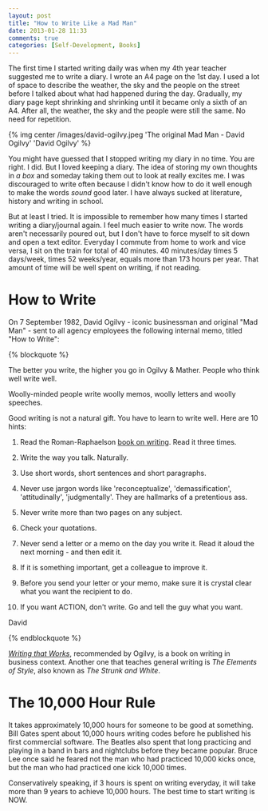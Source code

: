 ```yaml
---
layout: post
title: "How to Write Like a Mad Man"
date: 2013-01-28 11:33
comments: true
categories: [Self-Development, Books]
---
```


The first time I started writing daily was when my 4th year teacher suggested me to write a diary. I wrote an A4 page on the 1st day. I used a lot of space to describe the weather, the sky and the people on the street before I talked about what had happened during the day. Gradually, my diary page kept shrinking and shrinking until it became only a sixth of an A4. After all, the weather, the sky and the people were still the same. No need for repetition.

{% img center /images/david-ogilvy.jpeg 'The original Mad Man - David Ogilvy' 'David Ogilvy' %}

<!--more-->

You might have guessed that I stopped writing my diary in no time. You are right. I did. But I loved keeping a diary. The idea of storing my own thoughts in *a box* and someday taking them out to look at really excites me. I was discouraged to write often because I didn't know how to do it well enough to make the words *sound* good later. I have always sucked at literature, history and writing in school.

But at least I tried. It is impossible to remember how many times I started writing a diary/journal again. I feel much easier to write now. The words aren't necessarily poured out, but I don't have to force myself to sit down and open a text editor. Everyday I commute from home to work and vice versa, I sit on the train for total of 40 minutes. 40 minutes/day times 5 days/week, times 52 weeks/year, equals more than 173 hours per year. That amount of time will be well spent on writing, if not reading. 

# How to Write

On 7 September 1982, David Ogilvy - iconic businessman and original "Mad Man" - sent to all agency employees the following internal memo, titled "How to Write":

{% blockquote %}

The better you write, the higher you go in Ogilvy & Mather. People who think well write well.

Woolly-minded people write woolly memos, woolly letters and woolly speeches.

Good writing is not a natural gift. You have to learn to write well. Here are 10 hints:

1. Read the Roman-Raphaelson <a href="http://www.amazon.com/Writing-Works-Communicate-Effectively-Business/dp/0060956437/ref=sr_1_1?ie=UTF8&qid=1359337954&sr=8-1&keywords=writing+that+works" target="_blank">book on writing</a>. Read it three times.

2. Write the way you talk. Naturally.

3. Use short words, short sentences and short paragraphs.

4. Never use jargon words like 'reconceptualize', 'demassification', 'attitudinally', 'judgmentally'. They are hallmarks of a pretentious ass.

5. Never write more than two pages on any subject.

6. Check your quotations.

7. Never send a letter or a memo on the day you write it. Read it aloud the next morning - and then edit it.

8. If it is something important, get a colleague to improve it.

9. Before you send your letter or your memo, make sure it is crystal clear what you want the recipient to do.

10. If you want ACTION, don't write. Go and tell the guy what you want.

David

{% endblockquote %}

<a href="http://www.amazon.com/Writing-Works-Communicate-Effectively-Business/dp/0060956437/ref=sr_1_1?ie=UTF8&qid=1359337954&sr=8-1&keywords=writing+that+works" target="_blank">*Writing that Works*</a>, recommended by Ogilvy, is a book on writing in business context. Another one that teaches general writing is *The Elements of Style*, also known as *The Strunk and White*.

# The 10,000 Hour Rule

It takes approximately 10,000 hours for someone to be good at something. Bill Gates spent about 10,000 hours writing codes before he published his first commercial software. The Beatles also spent that long practicing and playing in a band in bars and nightclubs before they became popular. Bruce Lee once said he feared not the man who had practiced 10,000 kicks once, but the man who had practiced one kick 10,000 times.

Conservatively speaking, if 3 hours is spent on writing everyday, it will take more than 9 years to achieve 10,000 hours. The best time to start writing is NOW.
